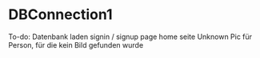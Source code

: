 # DBConnection1
To-do:
Datenbank laden
signin / signup page
home seite
Unknown Pic für Person, für die kein Bild gefunden wurde
